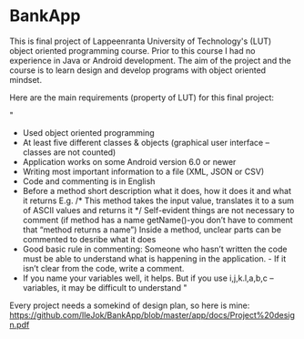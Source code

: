 # BankApp

This is final project of Lappeenranta University of Technology's (LUT) object oriented programming course. Prior to this course I had no experience in Java or Android development. The aim of the project and the course is to learn design and develop programs with object oriented mindset.

Here are the main requirements (property of LUT) for this final project:

"
- Used object oriented programming
- At least five different classes & objects (graphical user interface –classes are not counted)
- Application works on some Android version 6.0 or newer
- Writing most important information to a file (XML, JSON or CSV)
- Code and commenting is in English
- Before a method short description what it does, how it does it and what it returns 
  E.g. /* This method takes the input value, translates it to a sum of ASCII values and returns it */ Self-evident things are not       necessary to comment (if method has a name getName()-you don’t have to comment that “method returns a name”)
  Inside a method, unclear parts can be commented to desribe what it does
- Good basic rule in commenting: Someone who hasn’t written the code must be able to understand what is happening in the application. - If it isn’t clear from the code, write a comment.
- If you name your variables well, it helps. But if you use i,j,k.l,a,b,c –variables, it may be difficult to understand "

Every project needs a somekind of design plan, so here is mine: https://github.com/IleJok/BankApp/blob/master/app/docs/Project%20design.pdf
